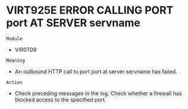 # VIRT925E ERROR CALLING PORT port AT SERVER servname

`Module`
- VIR0T09

`Meaning`
- An outbound HTTP call to port port at server servname has failed.

`Action`
- Check preceding messages in the log. Check whether a firewall has blocked access to the specified port.
